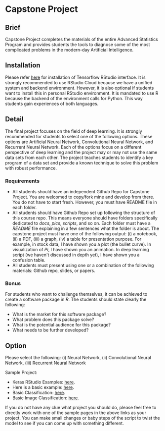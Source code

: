 # Capstone Project

## Brief

Capstone Project completes the materials of the entire Advanced Statistics Program and provides students the tools to diagnose some of the most complicated problems in the modern-day Artificial Intelligence.

## Installation

Please refer [here](https://tensorflow.rstudio.com/installation/) for installation of Tensorflow RStudio interface. It is strongly recommended to use RStudio Cloud because we have a unified system and backend environment. However, it is also optional if students want to install this in personal RStudio environment. It is mandated to use R because the backend of the environment calls for Python. This way students gain experiences of both languages.

## Detail

The final project focuses on the field of deep learning. It is strongly recommended for students to select one of the following options. These options are Artificial Neural Network, Convolutional Neural Network, and Recurrent Neural Network. Each of the options focus on a different perspective of deep learning and the project may or may not use the same data sets from each other. The project teaches students to identify a key program of a data set and provide a known technique to solve this problem with robust performance.

### Requirements

- All students should have an independent Github Repo for Capstone Project. You are welcomed to copy/fork mine and develop from there. You do not have to start fresh. However, you must have README file in each folder.
- All students should have Github Repo set up following the structure of this course repo. This means everyone should have folders specifically dedicated to *docs*, *pics*, *scripts*, and so on. Each folder must have a *README* file explaining in a few sentences what the folder is about. The capstone project must have one of the following output: (i) a notebook, (ii) a PDF, (iii) a graph, (iv) a table for presentation purpose. For example, in stock data, I have shown you a plot (the bullet curve). In visualization of *Pi*, I have shown you an animation. In deep learning script (we haven't discussed in depth yet), I have shown you a confusion table. 
- All students must present using one or a combination of the following materials: Github repo, slides, or papers.

### Bonus

For students who want to challenge themselves, it can be achieved to create a software package in *R*. The students should state clearly the following:
- What is the market for this software package?
- What problem does this package solve?
- What is the potential audience for this package?
- What needs to be further developed?

## Option

Please select the following: (i) Neural Network, (ii) Convolutional Neural Network, (iii) Recurrent Neural Network

Sample Project:
- Keras RStudio Examples: [here](https://keras.rstudio.com/articles/examples/index.html).
- Here is a basic example: [here](https://tensorflow.rstudio.com/tutorials/beginners/).
- Basic Classification: [here](https://tensorflow.rstudio.com/tutorials/beginners/).
- Basic Image Classification: [here](https://tensorflow.rstudio.com/tutorials/beginners/basic-ml/tutorial_basic_classification/).

If you do not have any clue what project you should do, please feel free to directly work with one of the sample pages in the above links as your project. You can make small changes or baby steps of the script to twist the model to see if you can come up with something different.
